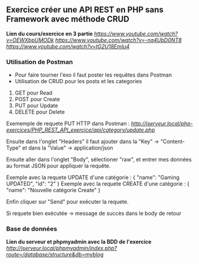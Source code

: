 ## Exercice créer une API REST en PHP sans Framework avec méthode CRUD

**Lien du cours/exercice en 3 partie**
*https://www.youtube.com/watch?v=OEWXbpUMODk*
*https://www.youtube.com/watch?v=-nq4UbD0NT8*
*https://www.youtube.com/watch?v=tG2U18EmIu4*

### Utilisation de Postman

- Pour faire tourner l'exo il faut poster les requêtes dans Postman
- Utilisation de CRUD pour les posts et les categories

1. GET pour Read
2. POST pour Create
3. PUT pour Update
4. DELETE pour Delete

Exememple de requete PUT HTTP dans Postman :
*http://jserveur.local/php-exercices/PHP_REST_API_exercice/api/category/update.php*

Ensuite dans l'onglet "Headers" il faut ajouter dans la "Key" -> "Content-Type" et dans la "Value" -> application/json

Ensuite aller dans l'onglet "Body", sélectioner "raw", et entrer mes données au format JSON pour appliquer la requête.

Exemple avec la requete UPDATE d'une catégorie :
{
"name": "Gaming UPDATED",
"id": "2"
}
Exemple avec la requete CREATE d'une catégorie :
{
"name": "Nouvelle catégorie Create"
}

Enfin cliquer sur "Send" pour exécuter la requete.

Si requete bien exécutée -> message de succès dans le body de retour

### Base de données

**Lien du serveur et phpmyadmin avec la BDD de l'exercice**
*http://jserveur.local/phpmyadmin/index.php?route=/database/structure&db=myblog*
